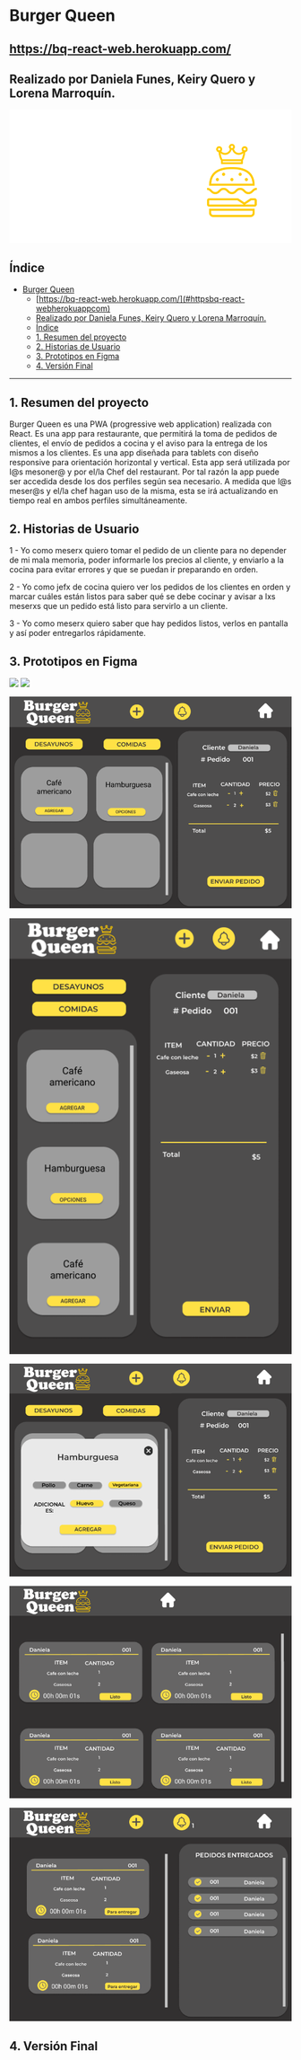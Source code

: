 # Burger Queen

## https://bq-react-web.herokuapp.com/


## Realizado por Daniela Funes, Keiry Quero y Lorena Marroquín.

![Logo](src/Componentes/Imagenes/logo.png)
## Índice

- [Burger Queen](#burger-queen)
  - [https://bq-react-web.herokuapp.com/](#httpsbq-react-webherokuappcom)
  - [Realizado por Daniela Funes, Keiry Quero y Lorena Marroquín.](#realizado-por-daniela-funes-keiry-quero-y-lorena-marroquín)
  - [Índice](#índice)
  - [1. Resumen del proyecto](#1-resumen-del-proyecto)
  - [2. Historias de Usuario](#2-historias-de-usuario)
  - [3. Prototipos en Figma](#3-prototipos-en-figma)
  - [4. Versión Final](#4-versión-final)

***



## 1. Resumen del proyecto

Burger Queen es una PWA (progressive web application) realizada con React. Es una app para restaurante, que permitirá la toma de pedidos de clientes, el envío de pedidos a cocina y el aviso para la entrega de los mismos a los clientes.
Es una app diseñada para tablets con diseño responsive para orientación horizontal y vertical.
Esta app será utilizada por l@s mesoner@ y por el/la Chef del restaurant. Por tal razón la app puede ser accedida desde los dos perfiles según sea necesario.
A medida que l@s meser@s y el/la chef hagan uso de la misma, esta se irá actualizando en tiempo real en ambos perfiles simultáneamente.


## 2. Historias de Usuario
 1 - Yo como meserx quiero tomar el pedido de un cliente para no depender de mi mala memoria, poder informarle los precios al cliente, y enviarlo a la cocina para evitar errores y que se puedan ir preparando en orden.

 2 - Yo como jefx de cocina quiero ver los pedidos de los clientes en orden y marcar cuáles están listos para saber qué se debe cocinar y avisar a lxs meserxs que un pedido está listo para servirlo a un cliente.

 3 - Yo como meserx quiero saber que hay pedidos listos, verlos en pantalla y así poder entregarlos rápidamente.


## 3. Prototipos en Figma

<!-- ![Prototipo Inicio Vertical](src/Componentes/Imagenes/prototipo-inicioVertical.png) -->
<img src= "C:\DocumentsC\Laboratoria\BOG003-burger-queen\src\Componentes\Imagenes\prototipo-inicioVertical.png" width="150">

<!-- ![Prototipo Inicio Horizontal](src/Componentes/Imagenes/prototipo-pantallaInicio.png) -->
<img src= "C:\DocumentsC\Laboratoria\BOG003-burger-queen\src\Componentes\Imagenes\prototipo-pantallaInicio.png" width="300">

![Prototipo Vista Mesero](src/Componentes/Imagenes/prototipo-pantallaMesero.png)

![Prototipo Vista Mesero Vertical](src/Componentes/Imagenes/prototipo-meseroVertical.png)

![Prototipo detalle pedido](src/Componentes/Imagenes/prototipo-detallePedido.png)

![Prototipo Vista Chef](src/Componentes/Imagenes/prototipo-vistaChef.png)

![Prototipo Pedidos Listos y Archivados](src/Componentes/Imagenes/prototipo-pedidosListosyArchivados.png)

## 4. Versión Final









